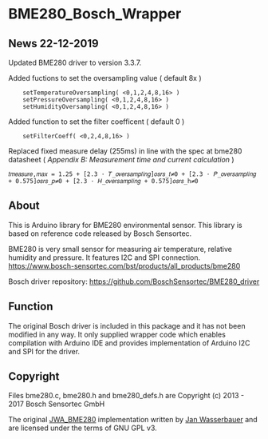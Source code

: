 # BME280_Bosch_Wrapper

## News 22-12-2019
Updated BME280 driver to version 3.3.7.

Added fuctions to set the oversampling value ( default 8x )
```
	setTemperatureOversampling( <0,1,2,4,8,16> )
	setPressureOversampling( <0,1,2,4,8,16> )
	setHumidityOversampling( <0,1,2,4,8,16> )
```
Added function to set the filter coefficent ( default 0 )
```
	setFilterCoeff( <0,2,4,8,16> )
```
Replaced fixed measure delay (255ms) in line with the spec at bme280 datasheet ( *Appendix B: Measurement time and current calculation* )

```
𝑡𝑚𝑒𝑎𝑠𝑢𝑟𝑒,𝑚𝑎𝑥 = 1.25 + [2.3 ⋅ 𝑇_𝑜𝑣𝑒𝑟𝑠𝑎𝑚𝑝𝑙𝑖𝑛𝑔]𝑜𝑠𝑟𝑠_𝑡≠0 + [2.3 ⋅ 𝑃_𝑜𝑣𝑒𝑟𝑠𝑎𝑚𝑝𝑙𝑖𝑛𝑔 + 0.575]𝑜𝑠𝑟𝑠_𝑝≠0 + [2.3 ⋅ 𝐻_𝑜𝑣𝑒𝑟𝑠𝑎𝑚𝑝𝑙𝑖𝑛𝑔 + 0.575]𝑜𝑠𝑟𝑠_h≠0
```

## About
This is Arduino library for BME280 environmental sensor. This library is based on reference code released by Bosch Sensortec.

BME280 is very small sensor for measuring air temperature, relative humidity and pressure. It features I2C and SPI connection. https://www.bosch-sensortec.com/bst/products/all_products/bme280

Bosch driver repository: https://github.com/BoschSensortec/BME280_driver

## Function
The original Bosch driver is included in this package and it has not been modified in any way. It only supplied wrapper code which enables compilation with Arduino IDE and provides implementation of Arduino I2C and SPI for the driver.

## Copyright
Files bme280.c, bme280.h and bme280_defs.h are Copyright (c) 2013 - 2017 Bosch Sensortec GmbH

The original [JWA_BME280](https://github.com/janw-cz/JWA_BME280) implementation written by [Jan Wasserbauer](https://github.com/janw-cz) and are licensed under the terms of GNU GPL v3. 

